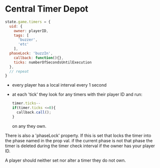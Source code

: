 # Central Timer Depot

``` javascript
state.game.timers = {
  uid: {
    owner: playerID,
    tags: [
      'buzzer',
      'etc'
    ],
  phaseLock: 'buzzIn',
    callback: function(){},
    ticks: numberOfSecondsUntilExecution
  },
  // repeat
}
```

* every player has a local interval every 1 second
* at each 'tick' they look for any timers with their player ID and run:

  ```javascript
  timer.ticks--
  if(timer.ticks <=0){
    callback.call();
  }
  ```

  on any they own.

There is also a 'phaseLock' property.  If this is set that locks the timer into the phase named in the prop val.  if the current phase is not that phase the timer is deleted during the timer check interval if the owner has your player ID.

A player should neither set nor alter a timer they do not own.
